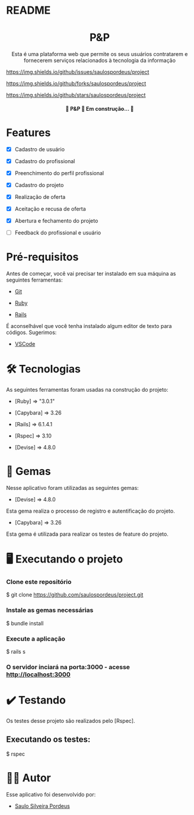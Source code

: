 # README

  

<h1  align="center">P&P</h1>

  

<p  align="center">Esta é uma plataforma web que permite os seus usuários contratarem e fornecerem serviços relacionados à tecnologia da informação</p>

  

https://img.shields.io/github/issues/saulospordeus/project

https://img.shields.io/github/forks/saulospordeus/project

https://img.shields.io/github/stars/saulospordeus/project

  

<h4  align="center">

🚧 P&P 🚀 Em construção... 🚧

</h4>

  

# Features

  

-  [x] Cadastro de usuário

-  [x] Cadastro do profissional

-  [x] Preenchimento do perfil profissional

-  [x] Cadastro do projeto

-  [x] Realização de oferta

-  [x] Aceitação e recusa de oferta

-  [x] Abertura e fechamento do projeto

- [ ] Feedback do profissional e usuário

  

# Pré-requisitos

  

Antes de começar, você vai precisar ter instalado em sua máquina as seguintes ferramentas:

  

-  [Git](https://git-scm.com)

-  [Ruby](https://www.ruby-lang.org/)

-  [Rails](https://rubyonrails.org/)

  

É aconselhável que você tenha instalado algum editor de texto para códigos. Sugerimos:

  

-  [VSCode](https://code.visualstudio.com/)

  

# 🛠 Tecnologias

  

As seguintes ferramentas foram usadas na construção do projeto:

  

-  [Ruby] => "3.0.1"

-  [Capybara] => 3.26

-  [Rails] => 6.1.4.1

-  [Rspec] => 3.10

-  [Devise] => 4.8.0

  

# 💎 Gemas

  

Nesse aplicativo foram utilizadas as seguintes gemas:

  

-  [Devise] => 4.8.0

Esta gema realiza o processo de registro e autentificação do projeto.

  

-  [Capybara] => 3.26

Esta gema é utilizada para realizar os testes de feature do projeto.

  

# 🖥️ Executando o projeto

  

### Clone este repositório

$ git clone <https://github.com/saulospordeus/project.git>

  

### Instale as gemas necessárias

$ bundle install

  

### Execute a aplicação

$ rails s

  

### O servidor inciará na porta:3000 - acesse <http://localhost:3000>

  

# ✔️ Testando

  

Os testes desse projeto são realizados pelo [Rspec].

  

## Executando os testes:

$ rspec

  

# 👨‍💻 Autor

  

Esse aplicativo foi desenvolvido por:

- [Saulo Silveira Pordeus](https://github.com/saulospordeus/)